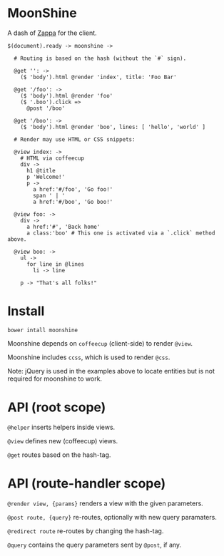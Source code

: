 MoonShine
=========

A dash of [Zappa](https://github.com/zappajs/zappajs) for the client.

    $(document).ready -> moonshine ->

      # Routing is based on the hash (without the `#` sign).

      @get '': ->
        ($ 'body').html @render 'index', title: 'Foo Bar'

      @get '/foo': ->
        ($ 'body').html @render 'foo'
        ($ '.boo').click =>
          @post '/boo'

      @get '/boo': ->
        ($ 'body').html @render 'boo', lines: [ 'hello', 'world' ]

      # Render may use HTML or CSS snippets:

      @view index: ->
        # HTML via coffeecup
        div ->
          h1 @title
          p 'Welcome!'
          p ->
            a href:'#/foo', 'Go foo!'
            span ' | '
            a href:'#/boo', 'Go boo!'

      @view foo: ->
        div ->
          a href:'#', 'Back home'
          a class:'boo' # This one is activated via a `.click` method above.

      @view boo: ->
        ul ->
          for line in @lines
            li -> line

        p -> "That's all folks!"

Install
=======

    bower intall moonshine

Moonshine depends on `coffeecup` (client-side) to render `@view`.

Moonshine includes `ccss`, which is used to render `@css`.

Note: jQuery is used in the examples above to locate entities but is not required for moonshine to work.

API (root scope)
================

`@helper` inserts helpers inside views.

`@view` defines new (coffeecup) views.

`@get` routes based on the hash-tag.

API (route-handler scope)
=========================

`@render view, {params}` renders a view with the given parameters.

`@post route, {query}` re-routes, optionally with new query paramaters.

`@redirect route` re-routes by changing the hash-tag.

`@query` contains the query parameters sent by `@post`, if any.
